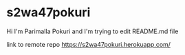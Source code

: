 # s2wa47pokuri
Hi I'm Parimalla Pokuri and I'm trying to edit README.md file

link to remote repo
https://s2wa47pokuri.herokuapp.com/
